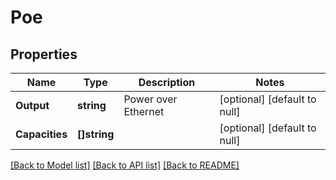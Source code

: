 # Poe

## Properties
Name | Type | Description | Notes
------------ | ------------- | ------------- | -------------
**Output** | **string** | Power over Ethernet | [optional] [default to null]
**Capacities** | **[]string** |  | [optional] [default to null]

[[Back to Model list]](../README.md#documentation-for-models) [[Back to API list]](../README.md#documentation-for-api-endpoints) [[Back to README]](../README.md)


